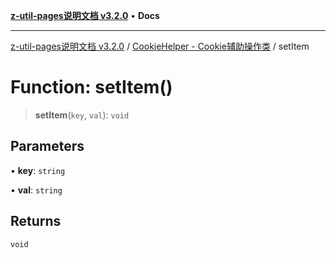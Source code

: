 [**z-util-pages说明文档 v3.2.0**](../../../README.md) • **Docs**

***

[z-util-pages说明文档 v3.2.0](../../../globals.md) / [CookieHelper - Cookie辅助操作类](../README.md) / setItem

# Function: setItem()

> **setItem**(`key`, `val`): `void`

## Parameters

• **key**: `string`

• **val**: `string`

## Returns

`void`
